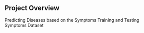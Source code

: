 ## Project Overview
Predicting Diseases based on the Symptoms
Training and Testing Symptoms Dataset

